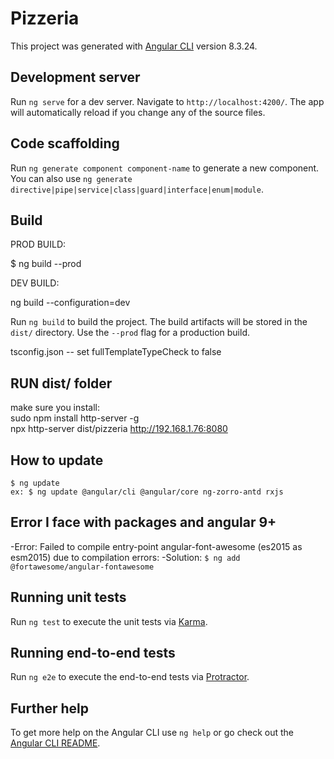 # Pizzeria

This project was generated with [Angular CLI](https://github.com/angular/angular-cli) version 8.3.24.

## Development server

Run `ng serve` for a dev server. Navigate to `http://localhost:4200/`. The app will automatically reload if you change any of the source files.

## Code scaffolding

Run `ng generate component component-name` to generate a new component. You can also use `ng generate directive|pipe|service|class|guard|interface|enum|module`.

## Build
PROD BUILD: 

$ ng build --prod

DEV BUILD:

ng build --configuration=dev

Run `ng build` to build the project. The build artifacts will be stored in the `dist/` directory. Use the `--prod` flag for a production build.

tsconfig.json -- set fullTemplateTypeCheck to false

## RUN dist/ folder
make sure you install:<br>
sudo npm install http-server -g <br>
npx http-server dist/pizzeria
http://192.168.1.76:8080

## How to update 
```$ ng update```<br />
```ex: $ ng update @angular/cli @angular/core ng-zorro-antd rxjs```

## Error I face with packages and angular 9+
-Error: Failed to compile entry-point angular-font-awesome (es2015 as esm2015) due to compilation errors:
-Solution: ```$ ng add @fortawesome/angular-fontawesome```

## Running unit tests

Run `ng test` to execute the unit tests via [Karma](https://karma-runner.github.io).

## Running end-to-end tests

Run `ng e2e` to execute the end-to-end tests via [Protractor](http://www.protractortest.org/).

## Further help

To get more help on the Angular CLI use `ng help` or go check out the [Angular CLI README](https://github.com/angular/angular-cli/blob/master/README.md).
